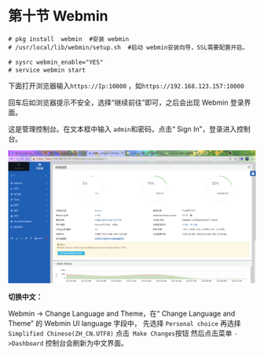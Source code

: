 # 第十节 Webmin

```
# pkg install  webmin  #安装 webmin
# /usr/local/lib/webmin/setup.sh  #启动 webmin安装向导，SSL需要配置开启。
```

```
# sysrc webmin_enable="YES"
# service webmin start
```

下面打开浏览器输入`https://Ip:10000` ，如`https://192.168.123.157:10000`

回车后如浏览器提示不安全，选择“继续前往”即可，之后会出现 Webmin 登录界面。

这是管理控制台。在文本框中输入 `admin`和密码，点击“ Sign In”，登录进入控制台。

![树莓派4](../.gitbook/assets/webmin.png)

**切换中文：**

Webmin -> Change Language and Theme，在“ Change Language and Theme” 的 Webmin UI language 字段中， 先选择 `Personal choice` 再选择 `Simplified Chinese(ZH_CN.UTF8)` 点击` Make Changes`按钮 然后点击菜单 `->Dashboard` 控制台会刷新为中文界面。
